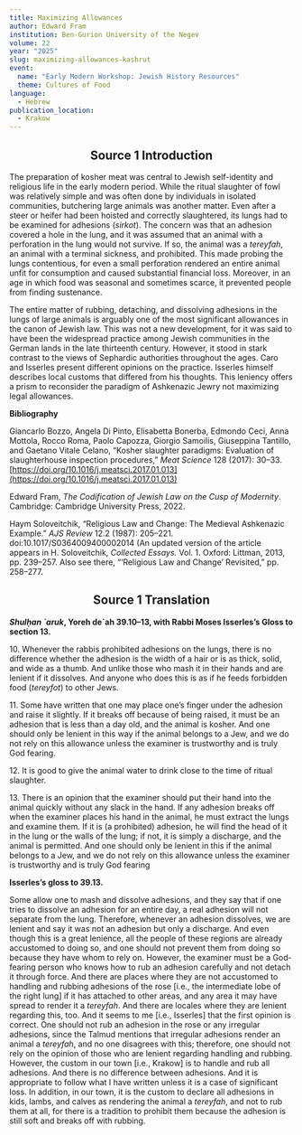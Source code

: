 ```yaml
---
title: Maximizing Allowances
author: Edward Fram
institution: Ben-Gurion University of the Negev
volume: 22
year: "2025"
slug: maximizing-allowances-kashrut
event:
  name: "Early Modern Workshop: Jewish History Resources"
  theme: Cultures of Food
language:
  - Hebrew
publication_location:
  - Krakow
---
```

<h2 style="text-align: center">Source 1 Introduction</h2>

The preparation of kosher meat was central to Jewish self-identity and religious life in the early modern period. While the ritual slaughter of fowl was relatively simple and was often done by individuals in isolated communities, butchering large animals was another matter. Even after a steer or heifer had been hoisted and correctly slaughtered, its lungs had to be examined for adhesions (_sirkot_). The concern was that an adhesion covered a hole in the lung, and it was assumed that an animal with a perforation in the lung would not survive. If so, the animal was a _tereyfah_, an animal with a terminal sickness, and prohibited. This made probing the lungs contentious, for even a small perforation rendered an entire animal unfit for consumption and caused substantial financial loss. Moreover, in an age in which food was seasonal and sometimes scarce, it prevented people from finding sustenance. 

The entire matter of rubbing, detaching, and dissolving adhesions in the lungs of large animals is arguably one of the most significant allowances in the canon of Jewish law. This was not a new development, for it was said to have been the widespread practice among Jewish communities in the German lands in the late thirteenth century. However, it stood in stark contrast to the views of Sephardic authorities throughout the ages. Caro and Isserles present different opinions on the practice. Isserles himself describes local customs that differed from his thoughts. This leniency offers a prism to reconsider the paradigm of Ashkenazic Jewry not maximizing legal allowances.

**Bibliography** 

Giancarlo Bozzo, Angela Di Pinto, Elisabetta Bonerba, Edmondo Ceci, Anna Mottola, Rocco Roma, Paolo Capozza, Giorgio Samoilis, Giuseppina Tantillo, and Gaetano Vitale Celano, “Kosher slaughter paradigms: Evaluation of slaughterhouse inspection procedures,” _Meat Science_ 128 (2017): 30–33. [https://doi.org/10.1016/j.meatsci.2017.01.013](https://doi.org/10.1016/j.meatsci.2017.01.013)

Edward Fram, _The Codification of Jewish Law on the Cusp of Modernity_. Cambridge: Cambridge University Press, 2022.

Haym Soloveitchik, “Religious Law and Change: The Medieval Ashkenazic Example.” _AJS Review_ 12.2 (1987): 205–221. doi:10.1017/S0364009400002014 (An updated version of the article appears in H. Soloveitchik, _Collected Essays._ Vol. 1. Oxford: Littman, 2013, pp. 239–257. Also see there, “‘Religious Law and Change’ Revisited,” pp. 258–277.

<h2 style="text-align: center">Source 1 Translation</h2>

**_Shulḥan \`aruk_, Yoreh de\`ah 39.10–13, with Rabbi Moses Isserles’s Gloss to section 13.**

10\. Whenever the rabbis prohibited adhesions on the lungs, there is no difference whether the adhesion is the width of a hair or is as thick, solid, and wide as a thumb. And unlike those who mash it in their hands and are lenient if it dissolves. And anyone who does this is as if he feeds forbidden food (_tereyfot_) to other Jews.

11\. Some have written that one may place one’s finger under the adhesion and raise it slightly. If it breaks off because of being raised, it must be an adhesion that is less than a day old, and the animal is kosher. And one should only be lenient in this way if the animal belongs to a Jew, and we do not rely on this allowance unless the examiner is trustworthy and is truly God fearing.  

12\. It is good to give the animal water to drink close to the time of ritual slaughter.

13\. There is an opinion that the examiner should put their hand into the animal quickly without any slack in the hand. If any adhesion breaks off when the examiner places his hand in the animal, he must extract the lungs and examine them. If it is (a prohibited) adhesion, he will find the head of it in the lung or the walls of the lung; if not, it is simply a discharge, and the animal is permitted. And one should only be lenient in this if the animal belongs to a Jew, and we do not rely on this allowance unless the examiner is trustworthy and is truly God fearing 

**Isserles’s gloss to 39.13.**

Some allow one to mash and dissolve adhesions, and they say that if one tries to dissolve an adhesion for an entire day, a real adhesion will not separate from the lung. Therefore, whenever an adhesion dissolves, we are lenient and say it was not an adhesion but only a discharge. And even though this is a great lenience, all the people of these regions are already accustomed to doing so, and one should not prevent them from doing so because they have whom to rely on. However, the examiner must be a God-fearing person who knows how to rub an adhesion carefully and not detach it through force. And there are places where they are not accustomed to handling and rubbing adhesions of the rose \[i.e., the intermediate lobe of the right lung\] if it has attached to other areas, and any area it may have spread to render it a _tereyfah_. And there are locales where they are lenient regarding this, too. And it seems to me \[i.e., Isserles\] that the first opinion is correct. One should not rub an adhesion in the rose or any irregular adhesions, since the Talmud mentions that irregular adhesions render an animal a _tereyfah_, and no one disagrees with this; therefore, one should not rely on the opinion of those who are lenient regarding handling and rubbing. However, the custom in our town \[i.e., Krakow\] is to handle and rub all adhesions. And there is no difference between adhesions. And it is appropriate to follow what I have written unless it is a case of significant loss. In addition, in our town, it is the custom to declare all adhesions in kids, lambs, and calves as rendering the animal a _tereyfah_, and not to rub them at all, for there is a tradition to prohibit them because the adhesion is still soft and breaks off with rubbing.